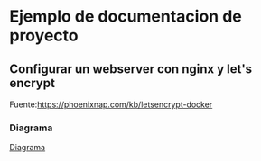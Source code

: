 # Ejemplo de documentacion de proyecto
## Configurar un webserver con nginx y let's encrypt

Fuente:https://phoenixnap.com/kb/letsencrypt-docker

### Diagrama
[Diagrama](images/proyecto.png)
